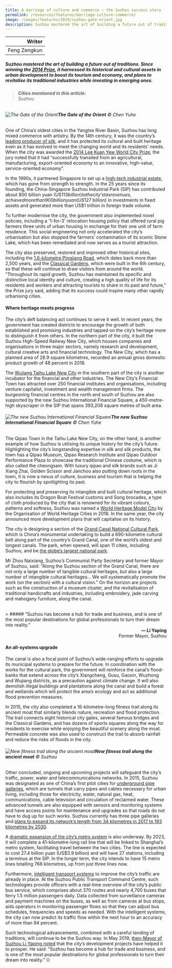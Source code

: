 ```yaml
---
title: A marriage of culture and commerce — the Suzhou success story
permalink: /resources/features/marriage-culture-commerce/
image: /images/features/2019/suzhou-gate-orient.jpg
description: Suzhou mastered the art of building a future out of traditions. Since winning the 2014 Prize, it harnessed its historical and cultural assets in urban development to boost its tourism and economy, and plans to revitalise its traditional industries while investing in emerging ones.
---
```


| Writer |
|---:|
| Feng Zengkun |

##### Suzhou mastered the art of building a future out of traditions. Since winning the [2014 Prize](/suzhou/), it harnessed its historical and cultural assets in urban development to boost its tourism and economy, and plans to revitalise its traditional industries while investing in emerging ones.

> ###### **Cities mentioned in this article:** <br> Suzhou

###### ![The Gate of the Orient](/images/features/2019/suzhou-gate-orient.jpg/)**The Gate of the Orient** © Chen Yuhe

One of China’s oldest cities in the Yangtse River Basin, Suzhou has long mixed commerce with artistry. By the 14th century, it was the country’s [leading producer of silk](https://www.lonelyplanet.com/china/suzhou/background/history/a/nar/34613a37-3812-4339-8c16-72811801042b/356023), and it has protected its cultural and built heritage even as it has evolved to meet the changing world and its residents’ needs. When the city was awarded the [2014 Lee Kuan Yew World City Prize](/suzhou/), the jury noted that it had “successfully transited from an agricultural, manufacturing, export-oriented economy to an innovative, high-value, service-oriented economy”. 

In the 1990s, it partnered Singapore to set up a [high-tech industrial estate](http://www.chinadaily.com.cn/cndy/2019-04/12/content_37457505.htm), which has gone from strength to strength. In the 25 years since its founding, the China-Singapore Suzhou Industrial Park (SIP) has contributed about 800 billion yuan (US$113 billion) to the city’s tax revenues, achieved more than 900 billion yuan (US$127 billion) in investments in fixed assets and generated more than US$1 trillion in foreign trade volume. 

To further modernise the city, the government also implemented novel policies, including a '1-for-3' relocation housing policy that offered rural pig farmers three units of urban housing in exchange for their one unit of farm residence. This social engineering not only accelerated the city’s urbanisation but also stopped the farmers’ contamination of its scenic Stone Lake, which has been remediated and now serves as a tourist attraction. 

The city also preserved, restored and improved other historical sites, including the [1.6-kilometre Pingjiang Road](http://www.chinadaily.com.cn/weekend/2015-10/24/content_22272815_4.htm), which dates back more than 2,500 years, and the [Classical Gardens](https://whc.unesco.org/en/list/813/), which were built in the 6th century, so that these will continue to draw visitors from around the world. “Throughout its rapid growth, Suzhou has maintained its specific and distinctive local identity and culture, creating a high quality of life for its residents and workers and attracting tourists to share in its past and future,” the Prize jury said, adding that its success could inspire many other rapidly urbanising cities.

#### **Where heritage meets progress**

The city’s deft balancing act continues to serve it well. In recent years, the government has created districts to encourage the growth of both established and promising industries and tapped on the city’s heritage more to distinguish it from others. In the northern part of the city, it built the Suzhou High-Speed Railway New City, which houses companies and organisations in three major sectors, namely research and development, cultural creative arts and financial technology. The New City, which has a planned area of 28.9 square kilometres, recorded an annual gross domestic product growth of 48 percent in 2018.

The [Wujiang Taihu Lake New City](https://www.shine.cn/news/nation/1811074723/) in the southern part of the city is another incubator for the financial and other industries. The New City’s Financial Town has attracted over 250 financial institutes and organisations, including venture capitalist, investment and wealth management firms. The burgeoning financial centres in the north and south of Suzhou are also supported by the new Suzhou International Financial Square, a 450-metre-high skyscraper in the SIP that spans 393,208 square metres of built area.

###### ![The new Suzhou International Financial Square](/images/features/2019/suzhou-international-financial-square.jpg/)**The new Suzhou International Financial Square** © Chen Yuhe

The Qipao Town in the Taihu Lake New City, on the other hand, is another example of how Suzhou is utilising its unique history for the city’s future. Highlighting the city’s longstanding expertise in silk and silk products, the town has a Qipao Museum, Qipao Research Institute and Qipao Outdoor Performance Plaza to showcase the traditional Chinese costume, which is also called the cheongsam. With luxury qipao and silk brands such as Ji Xiang Zhai, Golden Scissor and Janchoo also putting down roots in the town, it is now a nexus of culture, business and tourism that is helping the city to flourish by spotlighting its past.

For protecting and preserving its intangible and built cultural heritage, which also includes its Dragon Boat Festival customs and Song brocades, a type of cloth produced by the city that is renowned for its vibrant colours, patterns and softness, Suzhou was named a [World Heritage Model City](http://en.isuzhou.me/columns_detail.asp?id=4692#.XWAOL1B7kb0) by the Organisation of World Heritage Cities in 2018. In the same year, the city announced more development plans that will capitalise on its history.

The city is designing a section of the [Grand Canal National Cultural Park](https://www.shine.cn/feature/lifestyle/1811165274/), which is China’s monumental undertaking to build a 690-kilometre cultural belt along part of the country’s Grand Canal, one of the world’s oldest and longest canals. The park, when opened, will span 11 cities, including Suzhou, and be [the globe’s largest national park](http://www.chinadaily.com.cn/a/201810/19/WS5bc935bea310eff3032834ec.html). 

Mr Zhou Naixiang, Suzhou’s Communist Party Secretary and former Mayor of Suzhou, said: “Along the Suzhou section of the Grand Canal, there are not only a large number of tangible cultural heritages, but also a large number of intangible cultural heritages… We will systematically promote the work (on the section) with a cultural vision.” On the horizon are projects such as the construction of a museum cluster, and the revitalisation of traditional handicrafts and industries, including embroidery, jade carving and mahogany furniture, along the canal.

<br>
> ##### “Suzhou has become a hub for trade and business, and is one of the most popular destinations for global professionals to turn their dream into reality.”

<div align="right"><b>— Li Yaping</b> <br> Former Mayor, Suzhou</div>

#### **An all-systems upgrade**

The canal is also a focal point of Suzhou’s wide-ranging efforts to upgrade its municipal systems to prepare for the future. In coordination with the works for the cultural park, the government will reinforce the canal’s flood-banks that extend across the city’s Xiangcheng, Gusu, Gaoxin, Wuzhong and Wujiang districts, as a precaution against climate change. It will also demolish illegal buildings and plantations along the canal and build a forest and wetlands which will protect the area’s ecology and act as additional flood prevention measures. 

In 2015, the city also completed a 16-kilometre-long fitness trail along its ancient moat that similarly blends nature, recreation and flood protection. The trail connects eight historical city gates, several famous bridges and the Classical Gardens, and has dozens of sports squares along the way for residents to exercise while enjoying the beautiful scenery along the moat. Permeable concrete was also used to construct the trail to absorb rainfall and reduce the risks of floods in the city.  

###### ![New fitness trail along the ancient moat](/images/features/2019/suzhou-fitness-track.jpg/)**New fitness trail along the ancient moat** © Suzhou

Other concluded, ongoing and upcoming projects will safeguard the city’s traffic, power, water and telecommunications networks. In 2015, Suzhou was designated as one of China’s first pilot cities for [underground pipe galleries](https://www.marketwatch.com/press-release/smart-city-suzhou---eastern-chinese-metropolis-uses-ai-and-others-to-forge-ahead-2019-05-16-91972841), which are tunnels that carry pipes and cables necessary for urban living, including those for electricity, water, natural gas, heat, communications, cable television and circulation of reclaimed water. These advanced tunnels are also equipped with sensors and monitoring systems and have access points for maintenance and upgrades so that roads do not have to dug up for such works. Suzhou currently has three pipe galleries and [plans to expand its network’s length from 34 kilometres in 2017 to 193 kilometres by 2030](http://www.sipac.gov.cn/english/dthg/2018y/201801/t20180114_675117.htm).

A [dramatic expansion of the city’s metro system](https://www.shine.cn/news/nation/1809071746/) is also underway. By 2023, it will complete a 41-kilometre-long rail line that will be linked to Shanghai’s metro system, facilitating travel between the two cities. The line is expected to cost 27.4 billion yuan (US$3.9 billion) and will have 27 stations, including a terminus at the SIP. In the longer term, the city intends to have 15 metro lines totalling 768 kilometres, up from just three lines now.

Furthermore, [intelligent transport systems](https://www.worldbank.org/en/news/feature/2018/11/16/reducing-traffic-congestion-and-emission-in-chinese-cities) to improve the city’s traffic are already in place. At the Suzhou Public Transport Command Centre, such technologies provide officers with a real-time overview of the city’s public bus service, which comprises about 370 routes and nearly 4,700 buses that ferry 1.5 million passengers daily. Data collected from surveillance cameras and payment machines on the buses, as well as from cameras at bus stops, aids operators in monitoring passenger flows so that they can adjust bus schedules, frequencies and speeds as needed. With the intelligent systems, the city can now predict its traffic flow within the next hour to an accuracy of more than 94 percent. 

Such technological advancements, combined with a careful tending of traditions, will continue to be the Suzhou way. In May 2019, [then-Mayor of Suzhou Li Yaping noted](http://www.chinadaily.com.cn/cndy/2019-05/20/content_37471064.htm) that the city’s development projects have helped it to prosper. He said: “Suzhou has become a hub for trade and business, and is one of the most popular destinations for global professionals to turn their dream into reality.” **<font color="#967942">O</font>**
